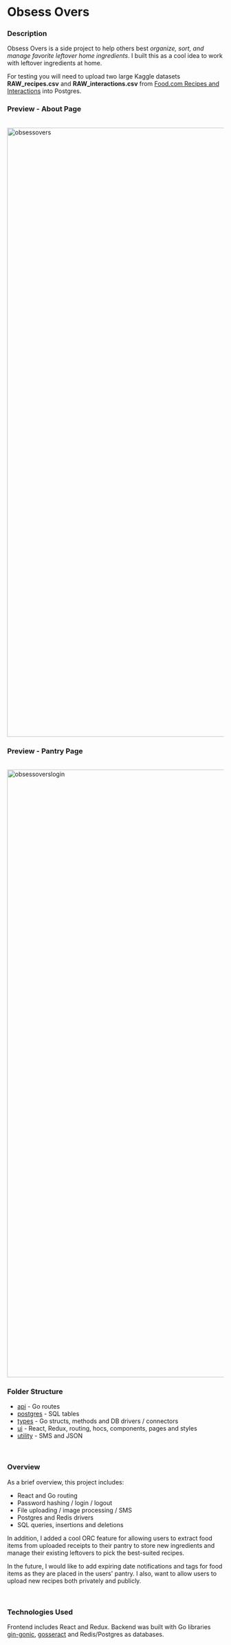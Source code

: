 # Obsess Overs

### Description

Obsess Overs is a side project to help others best <em>organize, sort, and manage favorite leftover home ingredients</em>. I built this as a cool idea to work with leftover ingredients at home.
<br/>

For testing you will need to upload two large Kaggle datasets <strong>RAW_recipes.csv</strong> and <strong>RAW_interactions.csv</strong> from [Food.com Recipes and Interactions](https://www.kaggle.com/shuyangli94/food-com-recipes-and-user-interactions) into Postgres.

### Preview - About Page

<br/>
<img width="1414" alt="obsessovers" src="https://user-images.githubusercontent.com/61709523/122663386-e552df80-d14e-11eb-8946-3026fd54ab90.png">
<br/>

### Preview - Pantry Page

<br/>
<img width="1411" alt="obsessoverslogin" src="https://user-images.githubusercontent.com/61709523/122663737-85116d00-d151-11eb-8958-6d12cc890696.png">
<br/>

### Folder Structure

- [api](https://github.com/cobyeastwood/ObsessOvers/tree/main/api) - Go routes
- [postgres](https://github.com/cobyeastwood/ObsessOvers/tree/main/postgres) - SQL tables
- [types](https://github.com/cobyeastwood/ObsessOvers/tree/main/types) - Go structs, methods and DB drivers / connectors
- [ui](https://github.com/cobyeastwood/ObsessOvers/tree/main/ui) - React, Redux, routing, hocs, components, pages and styles
- [utility](https://github.com/cobyeastwood/ObsessOvers/tree/main/utility) - SMS and JSON

<br/>

### Overview

As a brief overview, this project includes:

- React and Go routing
- Password hashing / login / logout
- File uploading / image processing / SMS
- Postgres and Redis drivers
- SQL queries, insertions and deletions

In addition, I added a cool ORC feature for allowing users to extract food items from uploaded receipts to their pantry to store new ingredients and manage their existing leftovers to pick the best-suited recipes.

In the future, I would like to add expiring date notifications and tags for food items as they are placed in the users' pantry. I also, want to allow users to upload new recipes both privately and publicly.

<br/>

### Technologies Used

Frontend includes React and Redux. Backend was built with Go libraries [gin-gonic](https://github.com/gin-gonic/gin), [gosseract](https://github.com/otiai10/gosseract) and Redis/Postgres as databases.

<br/>
